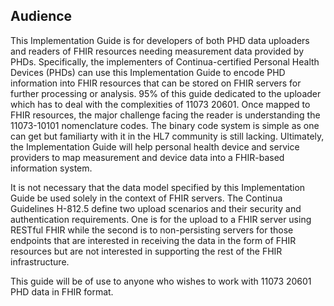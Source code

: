 ## Audience
This Implementation Guide is for developers of both PHD data uploaders and readers of FHIR resources needing measurement data provided by PHDs. Specifically, the implementers of Continua-certified Personal Health Devices (PHDs) can use this Implementation Guide to encode PHD information into FHIR resources that can be stored on FHIR servers for further processing or analysis. 95% of this guide dedicated to the uploader which has to deal with the complexities of 11073 20601. Once mapped to FHIR resources, the major challenge facing the reader is understanding the 11073-10101 nomenclature codes. The binary code system is simple as one can get but familiarty with it in the HL7 community is still lacking.  Ultimately, the Implementation Guide will help personal health device and service providers to map measurement and device data into a FHIR-based information system.

It is not necessary that the data model specified by this Implementation Guide be used solely in the context of FHIR servers. The Continua Guidelines H-812.5 define two upload scenarios and their security and authentication requirements. One is for the upload to a FHIR server using RESTful FHIR while the second is to non-persisting servers for those endpoints that are interested in receiving the data in the form of FHIR resources but are not interested in supporting the rest of the FHIR infrastructure.

This guide will be of use to anyone who wishes to work with 11073 20601 PHD data in FHIR format.